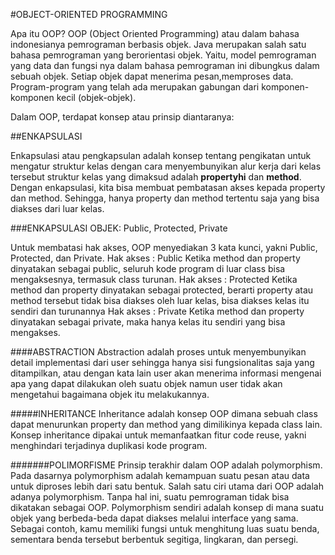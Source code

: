 
#OBJECT-ORIENTED PROGRAMMING

Apa itu OOP? OOP (Object Oriented Programming) atau dalam bahasa indonesianya pemrograman berbasis objek. Java merupakan salah satu bahasa pemrograman yang berorientasi objek. Yaitu, model pemrograman yang data dan fungsi nya dalam bahasa pemrograman ini dibungkus dalam sebuah objek. Setiap objek dapat menerima pesan,memproses data. Program-program yang telah ada merupakan gabungan dari komponen-komponen kecil (objek-objek). 

Dalam OOP, terdapat konsep atau prinsip diantaranya:

##ENKAPSULASI

Enkapsulasi atau pengkapsulan adalah konsep tentang pengikatan untuk mengatur struktur kelas dengan cara menyembunyikan alur kerja dari kelas tersebut
struktur kelas yang dimaksud adalah **propertyhi** dan **method**. Dengan enkapsulasi, kita bisa membuat pembatasan akses kepada property dan method. Sehingga, hanya property dan method tertentu saja yang bisa diakses dari luar kelas.

###ENKAPSULASI OBJEK: Public, Protected, Private

Untuk membatasi hak akses, OOP menyediakan 3 kata kunci, yakni Public,  Protected, dan Private. 
Hak akses : Public
Ketika method dan property dinyatakan sebagai public, seluruh kode program di luar class bisa mengaksesnya, termasuk class turunan.
Hak akses : Protected
Ketika method dan property dinyatakan sebagai protected, berarti property atau method tersebut tidak bisa diakses oleh luar kelas, bisa diakses kelas itu sendiri dan turunannya
Hak akses : Private
Ketika method dan property dinyatakan sebagai private, maka 
hanya kelas itu sendiri yang bisa mengakses.

####ABSTRACTION
Abstraction adalah proses untuk menyembunyikan detail implementasi dari user sehingga hanya sisi fungsionalitas saja yang ditampilkan, atau dengan kata lain user akan menerima informasi mengenai apa yang dapat dilakukan oleh suatu objek namun user tidak akan mengetahui bagaimana objek itu melakukannya.

#####INHERITANCE
Inheritance adalah konsep OOP dimana sebuah class dapat menurunkan property dan method yang dimilikinya kepada class lain. Konsep inheritance dipakai untuk memanfaatkan fitur code reuse, yakni menghindari terjadinya duplikasi kode program.

#######POLIMORFISME
Prinsip terakhir dalam OOP adalah polymorphism. Pada dasarnya polymorphism adalah kemampuan suatu pesan atau data untuk diproses lebih dari satu bentuk. 
Salah satu ciri utama dari OOP adalah adanya polymorphism. Tanpa hal ini, suatu pemrograman tidak bisa dikatakan sebagai OOP.
Polymorphism sendiri adalah konsep di mana suatu objek yang berbeda-beda dapat diakses melalui interface yang sama.
Sebagai contoh, kamu memiliki fungsi untuk menghitung luas suatu benda, sementara benda tersebut berbentuk segitiga, lingkaran, dan persegi.
